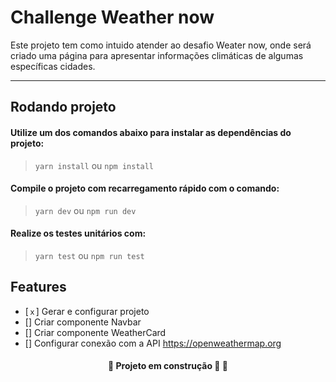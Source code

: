 # Challenge Weather now

Este projeto tem como intuido atender ao desafio Weater now, onde será criado uma página para apresentar informações climáticas de algumas específicas cidades.
 
 ----------------------------------------------------------------
## Rodando projeto

#### Utilize um dos comandos abaixo para instalar as dependências do projeto:
> `yarn install` ou `npm install`
#### Compile o projeto com recarregamento rápido com o comando:
> `yarn dev` ou `npm run dev`
#### Realize os testes unitários com:
> `yarn test` ou `npm run test`

## Features

- [`ｘ`] Gerar e configurar projeto
- [] Criar componente Navbar
- [] Criar componente WeatherCard
- [] Configurar conexão com a API https://openweathermap.org


<h4 align="center"> 
	🚧  Projeto em construção 🚀  🚧
</h4>
